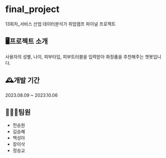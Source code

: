 # final_project
13회차_서비스 산업 데이터분석가 취업캠프 파이널 프로젝트


## 🖥️프로젝트 소개
사용자의 성별, 나이, 피부타입, 피부트러블을 입력받아 화장품을 추천해주는 챗봇입니다.


## 🕰️개발 기간
2023.08.09 ~ 2023.10.06


## 🧑‍🤝‍🧑팀원
- 전승원
- 김승혜
- 백성아
- 장이삭
- 정승교
